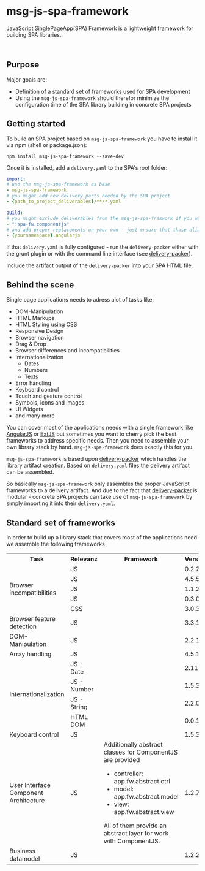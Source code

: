 # msg-js-spa-framework

JavaScript SinglePageApp(SPA) Framework is a lightweight framework for building SPA libraries.

<p/>
<img src="https://nodei.co/npm/msg-js-spa-framework.png?downloads=true&stars=true" alt=""/>

<p/>
<img src="https://david-dm.org/msg-systems/msg-js-spa-framework.png" alt=""/>

## Purpose
Major goals are:

- Definition of a standard set of frameworks used for SPA development
- Using the `msg-js-spa-framework` should therefor minimize the configuration time of the SPA library building in concrete SPA projects    

## Getting started

To build an SPA project based on `msg-js-spa-framework` you have to install it via npm (shell or package.json):

```shell
npm install msg-js-spa-framework --save-dev
```

Once it is installed, add a `delivery.yaml` to the SPA's root folder:

```yaml
import:
# use the msg-js-spa-framework as base
- msg-js-spa-framework
# you might add new delivery parts needed by the SPA project
- {path_to_project_deliverables}/**/*.yaml

build:
# you might exclude deliverables from the msg-js-spa-framwork if you want/have to (note they all start with spa-fw.)
- "!spa-fw.componentjs"
# and add proper replacements on your own - just ensure that those alias names are registered
- {yournamespace}.angularjs
```

If that `delivery.yaml` is fully configured - run the `delivery-packer` either with the grunt plugin or with the command line interface (see [delivery-packer](https://github.com/msg-systems/delivery-packer)).

Include the artifact output of the `delivery-packer` into your SPA HTML file.

## Behind the scene
Single page applications needs to adress alot of tasks like:

- DOM-Manipulation
- HTML Markups
- HTML Styling using CSS
- Responsive Design
- Browser navigation
- Drag & Drop
- Browser differences and incompatibilities
- Internationalization
	- Dates
	- Numbers
	- Texts
- Error handling
- Keyboard control
- Touch and gesture control
- Symbols, icons and images
- UI Widgets
- and many more

You can cover most of the applications needs with a single framework like [AngularJS](https://angularjs.org/) or [ExtJS](https://www.sencha.com/products/extjs/#overview) but sometimes you want to cherry pick the best frameworks to address specific needs. Then you need to assemble your own library stack by hand. `msg-js-spa-framework` does exactly this for you.

`msg-js-spa-framework` is based upon [delivery-packer](https://github.com/msg-systems/delivery-packer) which handles the library artifact creation. Based on `delivery.yaml` files the delivery artifact can be assembled.

So basically `msg-js-spa-framework` only assembles the proper JavaScript frameworks to a delivery artifact. And due to the fact that [delivery-packer](https://github.com/msg-systems/delivery-packer) is modular - concrete SPA projects can take use of `msg-js-spa-framework` by simply importing it into their `delivery.yaml`.
 
## Standard set of frameworks 
In order to build up a library stack that covers most of the applications need we assemble the following frameworks
<table style="width:100%">
<tbody>
  <tr>
	<th>Task</th>
	<th>Relevanz</th>
	<th>Framework</th>
	<th>Version</th>
  </tr>
  <tr>
	<td rowspan="5">Browser incompatibilities</td>
	<td>JS</td>	
	<td><a href='https://www.npmjs.com/package/console-polyfill'><img src="https://nodei.co/npm/console-polyfill.png?downloads=true&stars=true" alt=""/></a></td>
	<td>0.2.2</td>
  </tr>
  <tr>
	<td>JS</td>	
	<td><a href='https://www.npmjs.com/package/es5-shim'><img src="https://nodei.co/npm/es5-shim.png?downloads=true&stars=true" alt=""/></a></td>
	<td>4.5.5</td>
  </tr>
  <tr>
	<td>JS</td>	
	<td><a href='https://www.npmjs.com/package/json-js'><img src="https://nodei.co/npm/json-js.png?downloads=true&stars=true" alt=""/></a></td>
	<td>1.1.2</td>
  </tr>
  <tr>
	<td>JS</td>	
	<td><a href='https://www.npmjs.com/package/Base64'><img src="https://nodei.co/npm/Base64.png?downloads=true&stars=true" alt=""/></a></td>
	<td>0.3.0</td>
  </tr>
  <tr>
	<td>CSS</td>	
	<td><a href='https://www.npmjs.com/package/normalize.css'><img src="https://nodei.co/npm/normalize.css.png?downloads=true&stars=true" alt=""/></a></td>
	<td>3.0.3</td>
  </tr>
  <tr>
	<td>Browser feature detection</td>
	<td>JS</td>
	<td><a href='https://www.npmjs.com/package/modernizr'><img src="https://nodei.co/npm/modernizr.png?downloads=true&stars=true" alt=""/></a></td>
	<td>3.3.1</td>
  </tr>
  <tr>
	<td>DOM-Manipulation</td>
	<td>JS</td>
	<td><a href='https://www.npmjs.com/package/jquery'><img src="https://nodei.co/npm/jquery.png?downloads=true&stars=true" alt=""/></a></td>
	<td>2.2.1</td>
  </tr>
  <tr>
	<td>Array handling</td>
	<td>JS</td>
	<td><a href='https://www.npmjs.com/package/lodash'><img src="https://nodei.co/npm/lodash.png?downloads=true&stars=true" alt=""/></a></td>
	<td>4.5.1</td>
  </tr>
  <tr>
	<td rowspan="4">Internationalization</td>
	<td>JS - Date</td>
	<td><a href='https://www.npmjs.com/package/moment'><img src="https://nodei.co/npm/moment.png?downloads=true&stars=true" alt=""/></a></td>
	<td>2.11.2</td>
  </tr>
  <tr>
	<td>JS - Number</td>
	<td><a href='https://www.npmjs.com/package/numeral'><img src="https://nodei.co/npm/numeral.png?downloads=true&stars=true" alt=""/></a></td>
	<td>1.5.3</td>
  </tr>
  <tr>
	<td>JS - String</td>
	<td><a href='https://www.npmjs.com/package/i18next'><img src="https://nodei.co/npm/i18next.png?downloads=true&stars=true" alt=""/></a></td>
	<td>2.2.0</td>
  </tr>
  <tr>
	<td>HTML DOM</td>
	<td><a href='https://www.npmjs.com/package/jquery-i18next'><img src="https://nodei.co/npm/jquery-i18next.png?downloads=true&stars=true" alt=""/></a></td>
	<td>0.0.14</td>
  </tr>
  <tr>
	<td>Keyboard control</td>
	<td>JS</td>
	<td><a href='https://www.npmjs.com/package/mousetrap'><img src="https://nodei.co/npm/mousetrap.png?downloads=true&stars=true" alt=""/></a></td>
	<td>1.5.3</td>
  </tr>
  <tr>
	<td>User Interface Component Architecture</td>
	<td>JS</td>
	<td><a href='https://www.npmjs.com/package/componentjs'><img src="https://nodei.co/npm/componentjs.png?downloads=true&stars=true" alt=""/></a><br>
	Additionally abstract classes for ComponentJS are provided<br>
	<ul>
	<li>controller: app.fw.abstract.ctrl</li>
	<li>model: app.fw.abstract.model</li>
	<li>view: app.fw.abstract.view</li>
	</ul>
	All of them provide an abstract layer for work with ComponentJS.
	</td>
	<td>1.2.7</td>
  </tr>
  <tr>
	<td>Business datamodel</td>
	<td>JS</td>
	<td><a href='https://www.npmjs.com/package/datamodeljs'><img src="https://nodei.co/npm/datamodeljs.png?downloads=true&stars=true" alt=""/></a></td>
	<td>1.2.2</td>
  </tr>
</tbody>
</table>